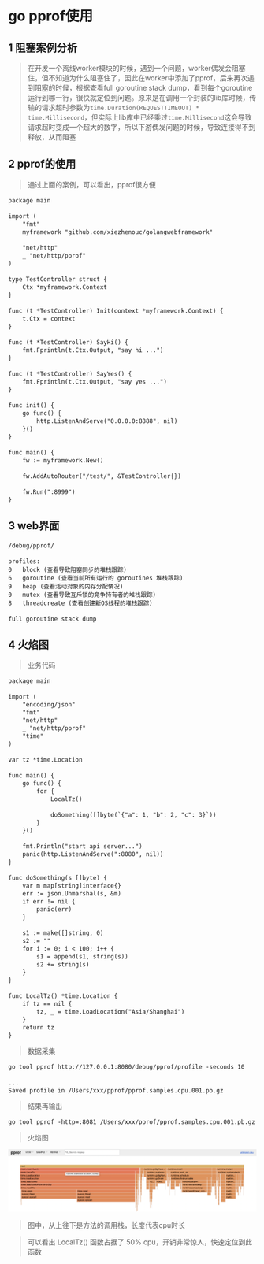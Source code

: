 # go pprof使用
## 1 阻塞案例分析
>在开发一个离线worker模块的时候，遇到一个问题，worker偶发会阻塞住，但不知道为什么阻塞住了，因此在worker中添加了pprof，后来再次遇到阻塞的时候，根据查看full goroutine stack dump，看到每个goroutine运行到哪一行，很快就定位到问题。原来是在调用一个封装的lib库时候，传输的请求超时参数为`time.Duration(REQUESTTIMEOUT) * time.Millisecond`，但实际上lib库中已经乘过`time.Millisecond`这会导致请求超时变成一个超大的数字，所以下游偶发问题的时候，导致连接得不到释放，从而阻塞

## 2 pprof的使用
>通过上面的案例，可以看出，pprof很方便

```
package main

import (
	"fmt"
	myframework "github.com/xiezhenouc/golangwebframework"

	"net/http"
	_ "net/http/pprof"
)

type TestController struct {
	Ctx *myframework.Context
}

func (t *TestController) Init(context *myframework.Context) {
	t.Ctx = context
}

func (t *TestController) SayHi() {
	fmt.Fprintln(t.Ctx.Output, "say hi ...")
}

func (t *TestController) SayYes() {
	fmt.Fprintln(t.Ctx.Output, "say yes ...")
}

func init() {
	go func() {
		http.ListenAndServe("0.0.0.0:8888", nil)
	}()
}

func main() {
	fw := myframework.New()

	fw.AddAutoRouter("/test/", &TestController{})

	fw.Run(":8999")
}
```

## 3 web界面
```
/debug/pprof/

profiles:
0	block (查看导致阻塞同步的堆栈跟踪)
6	goroutine (查看当前所有运行的 goroutines 堆栈跟踪)
9	heap (查看活动对象的内存分配情况)
0	mutex (查看导致互斥锁的竞争持有者的堆栈跟踪)
8	threadcreate (查看创建新OS线程的堆栈跟踪)

full goroutine stack dump
```

## 4 火焰图
>业务代码

```golang
package main

import (
	"encoding/json"
	"fmt"
	"net/http"
	_ "net/http/pprof"
	"time"
)

var tz *time.Location

func main() {
	go func() {
		for {
			LocalTz()

			doSomething([]byte(`{"a": 1, "b": 2, "c": 3}`))
		}
	}()

	fmt.Println("start api server...")
	panic(http.ListenAndServe(":8080", nil))
}

func doSomething(s []byte) {
	var m map[string]interface{}
	err := json.Unmarshal(s, &m)
	if err != nil {
		panic(err)
	}

	s1 := make([]string, 0)
	s2 := ""
	for i := 0; i < 100; i++ {
		s1 = append(s1, string(s))
		s2 += string(s)
	}
}

func LocalTz() *time.Location {
	if tz == nil {
		tz, _ = time.LoadLocation("Asia/Shanghai")
	}
	return tz
}
```

>数据采集

```
go tool pprof http://127.0.0.1:8080/debug/pprof/profile -seconds 10

...
Saved profile in /Users/xxx/pprof/pprof.samples.cpu.001.pb.gz
```

>结果再输出

```
go tool pprof -http=:8081 /Users/xxx/pprof/pprof.samples.cpu.001.pb.gz
```

>火焰图

![火焰图](https://github.com/xiezhenouc/golanglearn/blob/master/%E5%9B%BE%E7%89%87%E8%AF%B4%E6%98%8E/火焰图.png)

>图中，从上往下是方法的调用栈，长度代表cpu时长

>可以看出 LocalTz() 函数占据了 50% cpu，开销非常惊人，快速定位到此函数